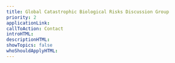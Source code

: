 ```yaml
---
title: Global Catastrophic Biological Risks Discussion Group
priority: 2
applicationLink:
callToAction: Contact
introHTML:
descriptionHTML:
showTopics: false
whoShouldApplyHTML:
---
```

